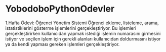 # YobodoboPythonOdevler

1.Hafta Ödevi: Öğrenci Yönetim Sistemi
Öğrenci ekleme, listeleme, arama, istatistiklerini gösterme işlemlerini gerçekleştiriyor.
Bu işlemleri gerçekleştirirken kullanıcıdan yapmak istediği işlemin numarasını girmesini istiyor ve seçilen işlem için gerekli alanları kullanıcıdan doldurmasını istiyor ya da kendi yapması gereken işlemleri gerçekleştiriyor.
